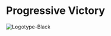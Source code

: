 # Progressive Victory

![Logotype-Black](https://user-images.githubusercontent.com/11844002/225517759-a1edb0e4-5391-46c0-badb-0459913604c7.png)
